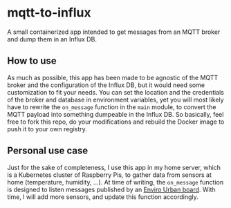 # mqtt-to-influx

A small containerized app intended to get messages from an MQTT broker and
dump them in an Influx DB. 

## How to use

As much as possible, this app has been made to be agnostic of the MQTT broker
and the configuration of the Influx DB, but it would need some customization
to fit your needs. You can set the location and the credentials of the broker
and database in environment variables, yet you will most likely have to
rewrite the `on_message` function in the `main` module, to convert the
MQTT payload into something dumpeable in the Influx DB. So basically, feel
free to fork this repo, do your modifications and rebuild the Docker image to
push it to your own registry.

## Personal use case

Just for the sake of completeness, I use this app in my home server, which is a
Kubernetes cluster of Raspberry Pis, to gather data from sensors at home
(temperature, humidity, ...). At time of writing, the `on_message` function
is designed to listen messages published by an
[Enviro Urban board](https://shop.pimoroni.com/products/enviro-urban?variant=40056508219475).
With time, I will add more sensors, and update this function accordingly.
